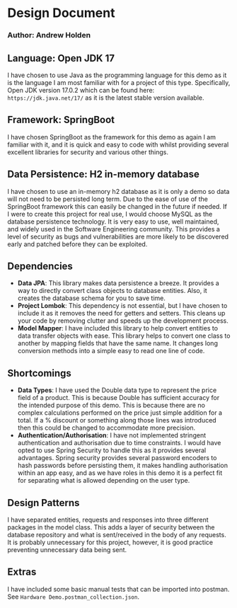 # Design Document
### Author: Andrew Holden
## Language: Open JDK 17
I have chosen to use Java as the programming language for this demo as it is the language I am most familiar with for a project of this type. Specifically, Open JDK version 17.0.2 which can be found here: `https://jdk.java.net/17/` as it is the latest stable version available.
## Framework: SpringBoot
I have chosen SpringBoot as the framework for this demo as again I am familiar with it, and it is quick and easy to code with whilst providing several excellent libraries for security and various other things.
## Data Persistence: H2 in-memory database
I have chosen to use an in-memory h2 database as it is only a demo so data will not need to be persisted long term. Due to the ease of use of the SpringBoot framework this can easily be changed in the future if needed. If I were to create this project for real use, I would choose MySQL as the database persistence technology. It is very easy to use, well maintained, and widely used in the Software Engineering community. This provides a level of security as bugs and vulnerabilities are more likely to be discovered early and patched before they can be exploited.
## Dependencies
- **Data JPA**: This library makes data persistence a breeze. It provides a way to directly convert class objects to database entities. Also, it creates the database schema for you to save time.
- **Project Lombok**: This dependency is not essential, but I have chosen to include it as it removes the need for getters and setters. This cleans up your code by removing clutter and speeds up the development process.
- **Model Mapper**: I have included this library to help convert entities to data transfer objects with ease. This library helps to convert one class to another by mapping fields that have the same name. It changes long conversion methods into a simple easy to read one line of code.
## Shortcomings
- **Data Types**: I have used the Double data type to represent the price field of a product. This is because Double has sufficient accuracy for the intended purpose of this demo. This is because there are no complex calculations performed on the price just simple addition for a total. If a % discount or something along those lines was introduced then this could be changed to accommodate more precision.
- **Authentication/Authorisation**: I have not implemented stringent authentication and authorisation due to time constraints. I would have opted to use Spring Security to handle this as it provides several advantages. Spring security provides several password encoders to hash passwords before persisting them, it makes handling authorisation within an app easy, and as we have roles in this demo it is a perfect fit for separating what is allowed depending on the user type.
## Design Patterns
I have separated entities, requests and responses into three different packages in the model class. This adds a layer of security between the database repository and what is sent/received in the body of any requests. It is probably unnecessary for this project, however, it is good practice preventing unnecessary data being sent.
## Extras
I have included some basic manual tests that can be imported into postman. See `Hardware Demo.postman_collection.json`.
